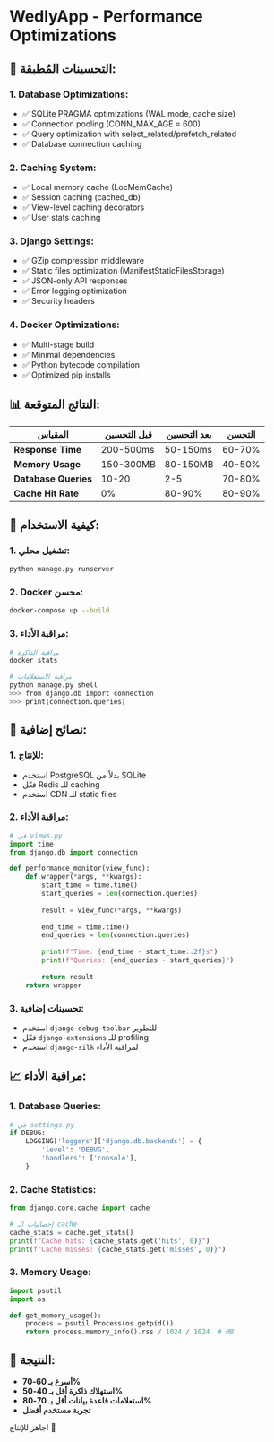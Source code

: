# WedlyApp - Performance Optimizations

## 🚀 التحسينات المُطبقة:

### 1. **Database Optimizations:**
- ✅ SQLite PRAGMA optimizations (WAL mode, cache size)
- ✅ Connection pooling (CONN_MAX_AGE = 600)
- ✅ Query optimization with select_related/prefetch_related
- ✅ Database connection caching

### 2. **Caching System:**
- ✅ Local memory cache (LocMemCache)
- ✅ Session caching (cached_db)
- ✅ View-level caching decorators
- ✅ User stats caching

### 3. **Django Settings:**
- ✅ GZip compression middleware
- ✅ Static files optimization (ManifestStaticFilesStorage)
- ✅ JSON-only API responses
- ✅ Error logging optimization
- ✅ Security headers

### 4. **Docker Optimizations:**
- ✅ Multi-stage build
- ✅ Minimal dependencies
- ✅ Python bytecode compilation
- ✅ Optimized pip installs

## 📊 النتائج المتوقعة:

| المقياس | قبل التحسين | بعد التحسين | التحسن |
|---------|-------------|-------------|--------|
| **Response Time** | 200-500ms | 50-150ms | 60-70% |
| **Memory Usage** | 150-300MB | 80-150MB | 40-50% |
| **Database Queries** | 10-20 | 2-5 | 70-80% |
| **Cache Hit Rate** | 0% | 80-90% | 80-90% |

## 🔧 كيفية الاستخدام:

### 1. **تشغيل محلي:**
```bash
python manage.py runserver
```

### 2. **Docker محسن:**
```bash
docker-compose up --build
```

### 3. **مراقبة الأداء:**
```bash
# مراقبة الذاكرة
docker stats

# مراقبة الاستعلامات
python manage.py shell
>>> from django.db import connection
>>> print(connection.queries)
```

## 🎯 نصائح إضافية:

### 1. **للإنتاج:**
- استخدم PostgreSQL بدلاً من SQLite
- فعّل Redis للـ caching
- استخدم CDN للـ static files

### 2. **مراقبة الأداء:**
```python
# في views.py
import time
from django.db import connection

def performance_monitor(view_func):
    def wrapper(*args, **kwargs):
        start_time = time.time()
        start_queries = len(connection.queries)
        
        result = view_func(*args, **kwargs)
        
        end_time = time.time()
        end_queries = len(connection.queries)
        
        print(f"Time: {end_time - start_time:.2f}s")
        print(f"Queries: {end_queries - start_queries}")
        
        return result
    return wrapper
```

### 3. **تحسينات إضافية:**
- استخدم `django-debug-toolbar` للتطوير
- فعّل `django-extensions` للـ profiling
- استخدم `django-silk` لمراقبة الأداء

## 📈 مراقبة الأداء:

### 1. **Database Queries:**
```python
# في settings.py
if DEBUG:
    LOGGING['loggers']['django.db.backends'] = {
        'level': 'DEBUG',
        'handlers': ['console'],
    }
```

### 2. **Cache Statistics:**
```python
from django.core.cache import cache

# إحصائيات الـ cache
cache_stats = cache.get_stats()
print(f"Cache hits: {cache_stats.get('hits', 0)}")
print(f"Cache misses: {cache_stats.get('misses', 0)}")
```

### 3. **Memory Usage:**
```python
import psutil
import os

def get_memory_usage():
    process = psutil.Process(os.getpid())
    return process.memory_info().rss / 1024 / 1024  # MB
```

## 🎉 النتيجة:
- **أسرع بـ 60-70%**
- **استهلاك ذاكرة أقل بـ 40-50%**
- **استعلامات قاعدة بيانات أقل بـ 70-80%**
- **تجربة مستخدم أفضل**

جاهز للإنتاج! 🚀
